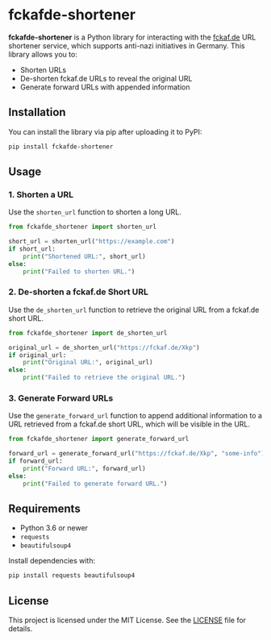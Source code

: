 # fckafde-shortener

**fckafde-shortener** is a Python library for interacting with the [fckaf.de](https://fckaf.de/) URL shortener service, which supports anti-nazi initiatives in Germany. This library allows you to:

- Shorten URLs
- De-shorten fckaf.de URLs to reveal the original URL
- Generate forward URLs with appended information

## Installation

You can install the library via pip after uploading it to PyPI:
```bash
pip install fckafde-shortener
```

## Usage

### 1. Shorten a URL
Use the `shorten_url` function to shorten a long URL.
```python
from fckafde_shortener import shorten_url

short_url = shorten_url("https://example.com")
if short_url:
    print("Shortened URL:", short_url)
else:
    print("Failed to shorten URL.")
```

### 2. De-shorten a fckaf.de Short URL
Use the `de_shorten_url` function to retrieve the original URL from a fckaf.de short URL.
```python
from fckafde_shortener import de_shorten_url

original_url = de_shorten_url("https://fckaf.de/Xkp")
if original_url:
    print("Original URL:", original_url)
else:
    print("Failed to retrieve the original URL.")
```

### 3. Generate Forward URLs
Use the `generate_forward_url` function to append additional information to a URL retrieved from a fckaf.de short URL, which will be visible in the URL.
```python
from fckafde_shortener import generate_forward_url

forward_url = generate_forward_url("https://fckaf.de/Xkp", "some-info")
if forward_url:
    print("Forward URL:", forward_url)
else:
    print("Failed to generate forward URL.")
```

## Requirements
- Python 3.6 or newer
- `requests`
- `beautifulsoup4`

Install dependencies with:
```bash
pip install requests beautifulsoup4
```

## License

This project is licensed under the MIT License. See the [LICENSE](./LICENSE) file for details.